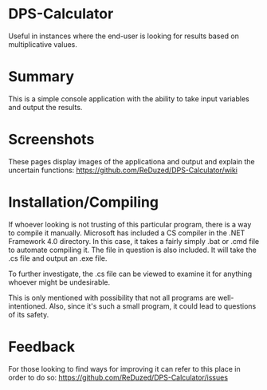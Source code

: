 # DPS-Calculator
Useful in instances where the end-user is looking for results based on multiplicative values.

# Summary
This is a simple console application with the ability to take input variables and output the results.

# Screenshots
These pages display images of the applicationa and output and explain the uncertain functions: 
https://github.com/ReDuzed/DPS-Calculator/wiki

# Installation/Compiling
If whoever looking is not trusting of this particular program, there is a way to compile it manually. Microsoft has included a CS compiler in the .NET Framework 4.0 directory. In this case, it takes a fairly simply .bat or .cmd file to automate compiling it. The file in question is also included. It will take the .cs file and output an .exe file.

To further investigate, the .cs file can be viewed to examine it for anything whoever might be undesirable.

This is only mentioned with possibility that not all programs are well-intentioned. Also, since it's such a small program, it could lead to questions of its safety.

# Feedback
For those looking to find ways for improving it can refer to this place in order to do so:
https://github.com/ReDuzed/DPS-Calculator/issues
